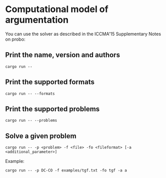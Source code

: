 # Computational model of argumentation

You can use the solver as described in the ICCMA'15 Supplementary Notes on probo:

## Print the name, version and authors
```
cargo run --
```

## Print the supported formats
```
cargo run -- --formats
```

## Print the supported problems
```
cargo run -- --problems
```

## Solve a given problem
```
cargo run -- -p <problem> -f <file> -fo <fileformat> [-a <additional_parameter>]
```
Example:
```
cargo run -- -p DC-CO -f examples/tgf.txt -fo tgf -a a
```
